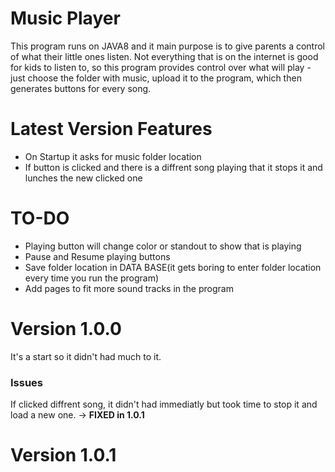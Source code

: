 # Music Player 
This program runs on JAVA8 and it main purpose is to give parents a control of what their little ones listen. Not everything that is on the internet is good for kids to listen to, so this program provides control over what will play -  just choose the folder with music, upload it to the program, which then generates buttons for every song.

# Latest Version Features
- On Startup it asks for music folder location
- If button is clicked and there is a diffrent song playing that it stops it and lunches the new clicked one

# TO-DO
- Playing button will change color or standout to show that is playing
- Pause and Resume playing buttons
- Save folder location in DATA BASE(it gets boring to enter folder location every time you run the program)
- Add pages to fit more sound tracks in the program

# Version 1.0.0
It's a start so it didn't had much to it.
<h3><b>Issues</b></h3>
If clicked diffrent song, it didn't had immediatly but took time to stop it and load a new one. -> <b>FIXED in 1.0.1</b>

# Version 1.0.1
